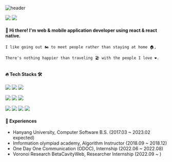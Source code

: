 ![header](https://capsule-render.vercel.app/api?type=waving&color=gradient&height=300&section=header&text=JongWon%20Kim&fontSize=80)


[<img src="https://img.shields.io/badge/Instagram-E4405F?style=flat-square&logo=Instagram&logoColor=white"/>](https://www.instagram.com/_wonnx/) <a href="mailto:labora7@hanyang.ac.kr"><img src="https://img.shields.io/badge/labora7@hanyang.ac.kr-EA4335?style=flat-square&logo=Gmail&logoColor=white"/></a>

#### 👋 Hi there! I'm web & mobile application developer using react & react native.
```
I like going out 🏍️ to meet people rather than staying at home 🏠,
  
There's nothing happier than traveling 🏖️ with the people I love ❤️.
```
##

#### 🔥 Tech Stacks 🛠️
<img src="https://img.shields.io/badge/MySQL-4479A1?style=flat-square&logo=MySQL&logoColor=white"/> <img src="https://img.shields.io/badge/Python-3776AB?style=flat-square&logo=Python&logoColor=white"/> <img src="https://img.shields.io/badge/C++-00599C?style=flat-square&logo=c%2B%2B&logoColor=white"/>

<img src="https://img.shields.io/badge/JavaScript-F7DF1E?style=flat-square&logo=JavaScript&logoColor=black"/> <img src="https://img.shields.io/badge/HTML5-E34F26?style=flat-square&logo=HTML5&logoColor=white"/> <img src="https://img.shields.io/badge/CSS3-1572B6?style=flat-square&logo=CSS3&logoColor=white"/>  

<img src="https://img.shields.io/badge/React-61DAFB?style=flat-square&logo=React&logoColor=black"/> <img src="https://img.shields.io/badge/React%20Native-000020?style=flat-square&logo=React&logoColor=white"/> 
<img src="https://img.shields.io/badge/Expo-000020?style=flat-square&logo=Expo&logoColor=white"/> 
<img src="https://img.shields.io/badge/AWS%20Amplify-FF9900?style=flat-square&logo=AWS%20Amplify&logoColor=white"/>  



#### 🌈 Experiences
- Hanyang University, Computer Software B.S. (2017.03 ~ 2023.02 expected)
- Imformation olympiad academy, Algorithm Instructor (2018.09 ~ 2018.12)
- One Day One Communication (ODOC), Internship (2022.06 ~ 2022.08)
- Voronoi Research BetaCavityWeb, Researcher Internship (2022.09 ~ )

##  
<!--
#### 🌸 BOJ algorithm rank

[![Solved.ac Profile](http://mazassumnida.wtf/api/v2/generate_badge?boj=loveyourself)](https://solved.ac/loveyourself/) 

![Anurag's GitHub stats](https://github-readme-stats.vercel.app/api?username=wonnx&show_icons=true&theme=vue)
-->
